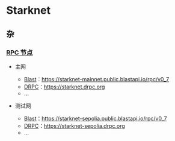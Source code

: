 # Starknet

## 杂
### [RPC 节点](https://docs.starknet.io/tools/api-services/)

- 主网
    - [Blast](https://blastapi.io/public-api/starknet)：https://starknet-mainnet.public.blastapi.io/rpc/v0_7
    - [DRPC](https://drpc.org/chainlist/starknet#starknet)：https://starknet.drpc.org
    - ...
    
- 测试网
    - [Blast](https://blastapi.io/public-api/starknet)：https://starknet-sepolia.public.blastapi.io/rpc/v0_7
    - [DRPC](https://drpc.org/chainlist/starknet#starknet)：https://starknet-sepolia.drpc.org
    - ...